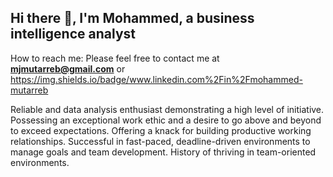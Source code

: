## Hi there 👋, I'm Mohammed, a business intelligence analyst
How to reach me: Please feel free to contact me at **mjmutarreb@gmail.com** or https://img.shields.io/badge/www.linkedin.com%2Fin%2Fmohammed-mutarreb

Reliable and data analysis enthusiast demonstrating a high level of initiative. Possessing an exceptional work ethic and a desire to go above and beyond to exceed expectations. Offering a knack for building productive working relationships. Successful in fast-paced, deadline-driven environments to manage goals and team development. History of thriving in team-oriented environments.


<!--
**MohammedJamalMutarreb/MohammedJamalMutarreb** is a ✨ _special_ ✨ repository because its `README.md` (this file) appears on your GitHub profile.

Here are some ideas to get you started:

- 🔭 I’m currently working on 
- 🌱 I’m just graduating from Tripleten Bootcamp as a Business Intelligence Analyst.
- 👯 I’m looking to collaborate on ...
- 🤔 I’m looking for help with training and learning to success with my career change
- 💬 Ask me about: Reliable and data analysis enthusiast demonstrating a high level of initiative. Possessing an exceptional work ethic and a desire to go above and beyond to exceed expectations. Offering a knack for building productive working relationships. Successful in fast-paced, deadline-driven environments to manage goals and team development. History of thriving in team-oriented environments.
- 📫 
- ⚡ Fun fact: I am a car enthusiast, always wanted to build a sleeper car.
-->
